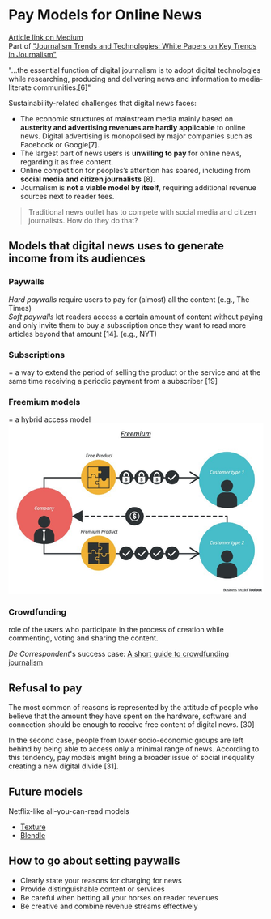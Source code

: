 # Pay Models for Online News 
[Article link on Medium](https://medium.com/journalism-trends-technologies/pay-models-for-online-news-8ea87d46a3c7#_ftn2)  
Part of ["Journalism Trends and Technologies: White Papers on Key Trends in Journalism"](https://medium.com/journalism-trends-technologies)


"...the essential function of digital journalism is to adopt digital technologies while researching, producing and delivering news and information to media-literate communities.[6]"

Sustainability-related challenges that digital news faces:
- The economic structures of mainstream media mainly based on **austerity and advertising revenues are hardly applicable** to online news. Digital advertising is monopolised by major companies such as Facebook or Google[7].
- The largest part of news users is **unwilling to pay** for online news, regarding it as free content.
- Online competition for peoples’s attention has soared, including from **social media and citizen journalists** [8].
- Journalism is **not a viable model by itself**, requiring additional revenue sources next to reader fees.

> Traditional news outlet has to compete with social media and citizen journalists. How do they do that?

## Models that digital news uses to generate income from its audiences

### Paywalls
*Hard paywalls* require users to pay for (almost) all the content (e.g., The Times)  
*Soft paywalls* let readers access a certain amount of content without paying and only invite them to buy a subscription once they want to read more articles beyond that amount [14]. (e.g., NYT)

### Subscriptions
= a way to extend the period of selling the product or the service and at the same time receiving a periodic payment from a subscriber [19]


### Freemium models
= a hybrid access model
![](./freemium.jpeg)

### Crowdfunding
role of the users who participate in the process of creation while commenting, voting and sharing the content.

*De Correspondent*'s success case: [A short guide to crowdfunding journalism
](https://medium.com/de-correspondent/a-short-guide-to-crowdfunding-journalism-b495ecba710)


## Refusal to pay
The most common of reasons is represented by the attitude of people who believe that the amount they have spent on the hardware, software and connection should be enough to receive free content of digital news. [30]

In the second case, people from lower socio-economic groups are left behind by being able to access only a minimal range of news. According to this tendency, pay models might bring a broader issue of social inequality creating a new digital divide [31].

## Future models
Netflix-like all-you-can-read models
- [Texture](https://www.texture.com/)
- [Blendle](https://en.wikipedia.org/wiki/Blendle)

## How to go about setting paywalls
- Clearly state your reasons for charging for news
- Provide distinguishable content or services
- Be careful when betting all your horses on reader revenues
- Be creative and combine revenue streams effectively

